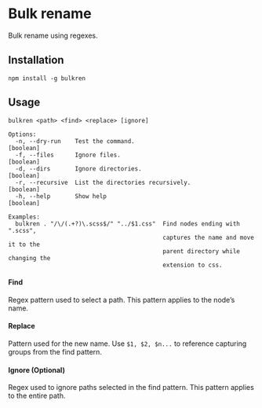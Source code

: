 # Bulk rename

Bulk rename using regexes.

## Installation

```shell
npm install -g bulkren
```

## Usage

```
bulkren <path> <find> <replace> [ignore]

Options:
  -n, --dry-run    Test the command.                                   [boolean]
  -f, --files      Ignore files.                                       [boolean]
  -d, --dirs       Ignore directories.                                 [boolean]
  -r, --recursive  List the directories recursively.                   [boolean]
  -h, --help       Show help                                           [boolean]

Examples:
  bulkren . "/\/(.+?)\.scss$/" "../$1.css"  Find nodes ending with ".scss",
                                            captures the name and move it to the
                                            parent directory while changing the
                                            extension to css.
```

#### Find

Regex pattern used to select a path. This pattern applies to the node’s name.

#### Replace

Pattern used for the new name. Use `$1, $2, $n...` to reference capturing groups
from the find pattern.

#### Ignore (Optional)

Regex used to ignore paths selected in the find pattern. This pattern applies to
the entire path.
